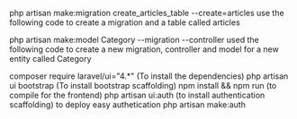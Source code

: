 php artisan make:migration create_articles_table --create=articles
use the following code to create a migration and a table called articles

php artisan make:model Category --migration --controller
used the following code to create a new migration, controller and model for a new entity called Category


composer require laravel/ui="4.*" (To install the dependencies)
php artisan ui  bootstrap (To install bootstrap scaffolding)
npm install && npm run (to compile for the frontend)
php artisan ui:auth (to install authentication scaffolding)
to deploy easy authetication php artisan make:auth
